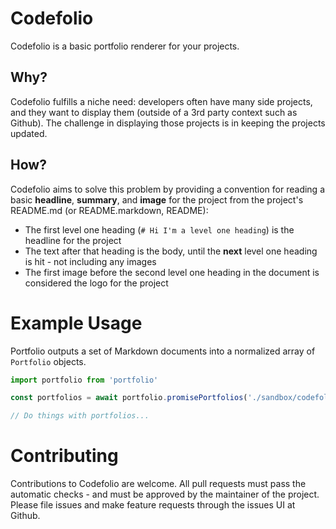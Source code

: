# Codefolio

Codefolio is a basic portfolio renderer for your projects.

## Why?

Codefolio fulfills a niche need: developers often have many side projects, and they want to display them (outside of a 3rd party context such as Github). The challenge in displaying those projects is in keeping the projects updated.

## How?

Codefolio aims to solve this problem by providing a convention for reading a basic **headline**, **summary**, and **image** for the project from the project's README.md (or README.markdown, README):

- The first level one heading (`# Hi I'm a level one heading`) is the headline for the project
- The text after that heading is the body, until the **next** level one heading is hit - not including any images
- The first image before the second level one heading in the document is considered the logo for the project

# Example Usage

Portfolio outputs a set of Markdown documents into a normalized array of `Portfolio` objects.

```javascript
import portfolio from 'portfolio'

const portfolios = await portfolio.promisePortfolios('./sandbox/codefolio');

// Do things with portfolios...
```

# Contributing

Contributions to Codefolio are welcome. All pull requests must pass the automatic checks - and must be approved by the maintainer of the project. Please file issues and make feature requests through the issues UI at Github.
